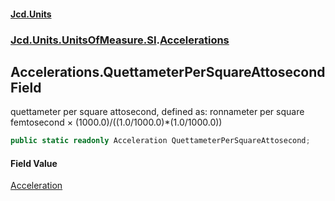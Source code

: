 #### [Jcd.Units](index.md 'index')
### [Jcd.Units.UnitsOfMeasure.SI](Jcd.Units.UnitsOfMeasure.SI.md 'Jcd.Units.UnitsOfMeasure.SI').[Accelerations](Accelerations.md 'Jcd.Units.UnitsOfMeasure.SI.Accelerations')

## Accelerations.QuettameterPerSquareAttosecond Field

quettameter per square attosecond, defined as: ronnameter per square femtosecond × (1000.0)/((1.0/1000.0)*(1.0/1000.0))

```csharp
public static readonly Acceleration QuettameterPerSquareAttosecond;
```

#### Field Value
[Acceleration](Acceleration.md 'Jcd.Units.UnitTypes.Acceleration')